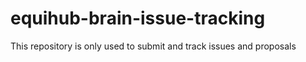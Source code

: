 # equihub-brain-issue-tracking
This repository is only used to submit and track issues and proposals
